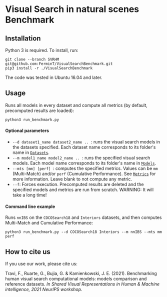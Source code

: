 # Visual Search in natural scenes Benchmark

## Installation
Python 3 is required. To install, run:
```
git clone --branch SVRHM git@github.com:FerminT/VisualSearchBenchmark.git
pip3 install -r ./VisualSearchBenchmark
```

The code was tested in Ubuntu 16.04 and later.
## Usage
Runs all models in every dataset and compute all metrics (by default, precomputed results are loaded):
```
python3 run_benchmark.py
```

#### Optional parameters
* ```--d dataset1_name dataset2_name .. ```: runs the visual search models in the datasets specified. Each dataset name corresponds to its folder's name in [```Datasets```](./Datasets).
* ```--m model1_name model2_name .. ```: runs the specified visual search models. Each model name corresponds to its folder's name in [```Models```](./Models).
* ```--mts [mm] [perf] ```: computes the specified metrics. Values can be ```mm``` (Multi-Match) and/or ```perf``` (Cumulative Performance). See [```Metrics```](./Metrics) for more information. Leave blank to not compute any metric.
* ```--f```: Forces execution. Precomputed results are deleted and the specified models and metrics are run from scratch. WARNING: It will take a long time!

#### Command line example
Runs ```nnIBS``` on the ```COCOSearch18``` and ```Interiors``` datasets, and then computes Multi-Match and Cumulative Performance:
```
python3 run_benchmark.py --d COCOSearch18 Interiors --m nnIBS --mts mm perf
```
## How to cite us
If you use our work, please cite us:

Travi, F., Ruarte, G., Bujia, G. & Kamienkowski, J. E. (2021). Benchmarking human visual search computational models: models comparison and reference datasets. *In Shared Visual Representations in Human & Machine intelligence, 2021 NeurIPS workshop.*
